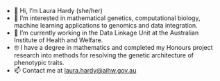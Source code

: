 - 👋 Hi, I’m Laura Hardy (she/her)
- 👀 I’m interested in mathematical genetics, computational biology, machine learning applications to genomics and data integration.
- 🌱 I’m currently working in the Data Linkage Unit at the Australian Institute of Health and Welfare.
- 🤓 I have a degree in mathematics and completed my Honours project research into methods for resolving the genetic architecture of phenotypic traits.
- 📫 Contact me at laura.hardy@aihw.gov.au

<!---
laura-hardy/laura-hardy is a ✨ special ✨ repository because its `README.md` (this file) appears on your GitHub profile.
You can click the Preview link to take a look at your changes.
--->
